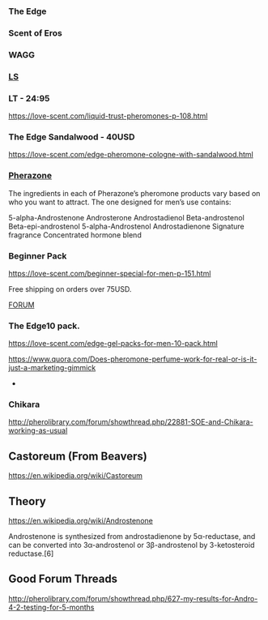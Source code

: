 ### The Edge

### Scent of Eros

### WAGG

### [LS](https://love-scent.com/)

### LT - 24:95

https://love-scent.com/liquid-trust-pheromones-p-108.html

### The Edge Sandalwood - 40USD

https://love-scent.com/edge-pheromone-cologne-with-sandalwood.html

### [Pherazone](https://pherazone.com/)

The ingredients in each of Pherazone’s pheromone products vary based on who you want to attract. The one designed for men’s use contains:

5-alpha-Androstenone
Androsterone
Androstadienol
Beta-androstenol
Beta-epi-androstenol
5-alpha-Androstenol
Androstadienone
Signature fragrance
Concentrated hormone blend

### Beginner Pack

https://love-scent.com/beginner-special-for-men-p-151.html

Free shipping on orders over 75USD.

[FORUM](http://pherolibrary.com/forum/)

### The Edge10 pack.

https://love-scent.com/edge-gel-packs-for-men-10-pack.html

https://www.quora.com/Does-pheromone-perfume-work-for-real-or-is-it-just-a-marketing-gimmick

*

### Chikara

http://pherolibrary.com/forum/showthread.php/22881-SOE-and-Chikara-working-as-usual

## Castoreum (From Beavers)

https://en.wikipedia.org/wiki/Castoreum


## Theory

https://en.wikipedia.org/wiki/Androstenone

Androstenone is synthesized from androstadienone by 5α-reductase, and can be converted into 3α-androstenol 
or 3β-androstenol by 3-ketosteroid reductase.[6]

## Good Forum Threads

http://pherolibrary.com/forum/showthread.php/627-my-results-for-Andro-4-2-testing-for-5-months
